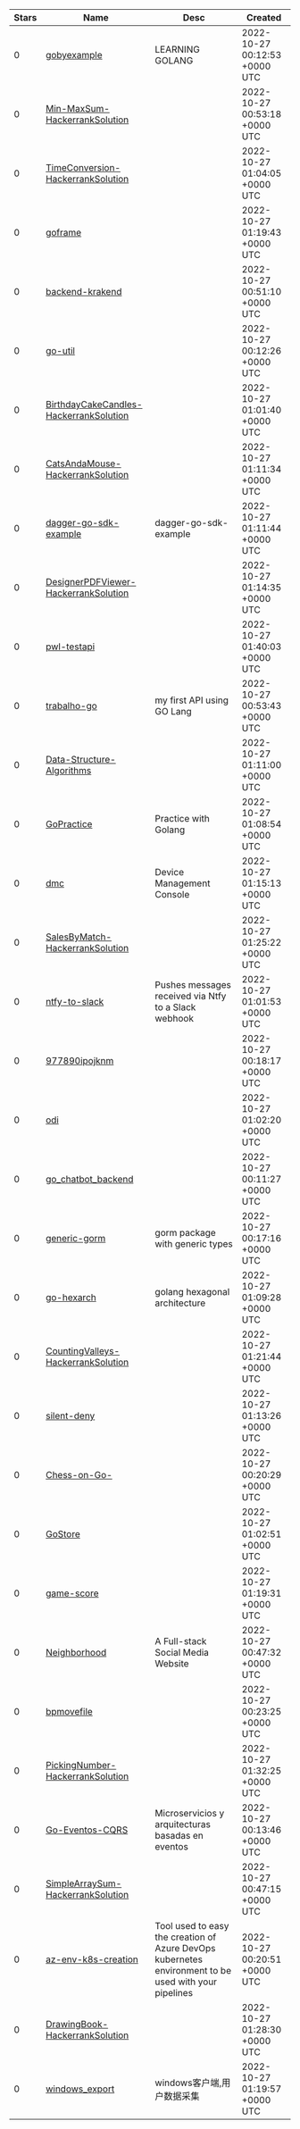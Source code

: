| Stars | Name | Desc | Created | 
| ----- | ------- | ------------- | ------------- |
| 0 | [gobyexample](https://github.com/aryanrsuri/gobyexample) | LEARNING GOLANG | 2022-10-27 00:12:53 +0000 UTC |
| 0 | [Min-MaxSum-HackerrankSolution](https://github.com/raorafarhan/Min-MaxSum-HackerrankSolution) |  | 2022-10-27 00:53:18 +0000 UTC |
| 0 | [TimeConversion-HackerrankSolution](https://github.com/raorafarhan/TimeConversion-HackerrankSolution) |  | 2022-10-27 01:04:05 +0000 UTC |
| 0 | [goframe](https://github.com/a406299736/goframe) |  | 2022-10-27 01:19:43 +0000 UTC |
| 0 | [backend-krakend](https://github.com/iswonl/backend-krakend) |  | 2022-10-27 00:51:10 +0000 UTC |
| 0 | [go-util](https://github.com/bradfordwagner/go-util) |  | 2022-10-27 00:12:26 +0000 UTC |
| 0 | [BirthdayCakeCandles-HackerrankSolution](https://github.com/raorafarhan/BirthdayCakeCandles-HackerrankSolution) |  | 2022-10-27 01:01:40 +0000 UTC |
| 0 | [CatsAndaMouse-HackerrankSolution](https://github.com/raorafarhan/CatsAndaMouse-HackerrankSolution) |  | 2022-10-27 01:11:34 +0000 UTC |
| 0 | [dagger-go-sdk-example](https://github.com/koki-develop/dagger-go-sdk-example) | dagger-go-sdk-example | 2022-10-27 01:11:44 +0000 UTC |
| 0 | [DesignerPDFViewer-HackerrankSolution](https://github.com/raorafarhan/DesignerPDFViewer-HackerrankSolution) |  | 2022-10-27 01:14:35 +0000 UTC |
| 0 | [pwl-testapi](https://github.com/mauriciorodriguez007/pwl-testapi) |  | 2022-10-27 01:40:03 +0000 UTC |
| 0 | [trabalho-go](https://github.com/wartonneto/trabalho-go) | my first API using GO Lang | 2022-10-27 00:53:43 +0000 UTC |
| 0 | [Data-Structure-Algorithms](https://github.com/Ferin79/Data-Structure-Algorithms) |  | 2022-10-27 01:11:00 +0000 UTC |
| 0 | [GoPractice](https://github.com/MINHTIENUIT/GoPractice) | Practice with Golang | 2022-10-27 01:08:54 +0000 UTC |
| 0 | [dmc](https://github.com/milligan22963/dmc) | Device Management Console | 2022-10-27 01:15:13 +0000 UTC |
| 0 | [SalesByMatch-HackerrankSolution](https://github.com/raorafarhan/SalesByMatch-HackerrankSolution) |  | 2022-10-27 01:25:22 +0000 UTC |
| 0 | [ntfy-to-slack](https://github.com/ozskywalker/ntfy-to-slack) | Pushes messages received via Ntfy to a Slack webhook | 2022-10-27 01:01:53 +0000 UTC |
| 0 | [977890ipojknm](https://github.com/Tondeep/977890ipojknm) |  | 2022-10-27 00:18:17 +0000 UTC |
| 0 | [odi](https://github.com/DAlperin/odi) |  | 2022-10-27 01:02:20 +0000 UTC |
| 0 | [go_chatbot_backend](https://github.com/Carlosabdoamaral/go_chatbot_backend) |  | 2022-10-27 00:11:27 +0000 UTC |
| 0 | [generic-gorm](https://github.com/STRockefeller/generic-gorm) | gorm package with generic types | 2022-10-27 00:17:16 +0000 UTC |
| 0 | [go-hexarch](https://github.com/mproyyan/go-hexarch) | golang hexagonal architecture | 2022-10-27 01:09:28 +0000 UTC |
| 0 | [CountingValleys-HackerrankSolution](https://github.com/raorafarhan/CountingValleys-HackerrankSolution) |  | 2022-10-27 01:21:44 +0000 UTC |
| 0 | [silent-deny](https://github.com/rauljordan/silent-deny) |  | 2022-10-27 01:13:26 +0000 UTC |
| 0 | [Chess-on-Go-](https://github.com/MetaStar20/Chess-on-Go-) |  | 2022-10-27 00:20:29 +0000 UTC |
| 0 | [GoStore](https://github.com/brian926/GoStore) |  | 2022-10-27 01:02:51 +0000 UTC |
| 0 | [game-score](https://github.com/michaelByrne/game-score) |  | 2022-10-27 01:19:31 +0000 UTC |
| 0 | [Neighborhood](https://github.com/Qian-gy35/Neighborhood) | A Full-stack Social Media Website | 2022-10-27 00:47:32 +0000 UTC |
| 0 | [bpmovefile](https://github.com/waldirborbajr/bpmovefile) |  | 2022-10-27 00:23:25 +0000 UTC |
| 0 | [PickingNumber-HackerrankSolution](https://github.com/raorafarhan/PickingNumber-HackerrankSolution) |  | 2022-10-27 01:32:25 +0000 UTC |
| 0 | [Go-Eventos-CQRS](https://github.com/jpcorona/Go-Eventos-CQRS) | Microservicios y arquitecturas basadas en eventos | 2022-10-27 00:13:46 +0000 UTC |
| 0 | [SimpleArraySum-HackerrankSolution](https://github.com/raorafarhan/SimpleArraySum-HackerrankSolution) |  | 2022-10-27 00:47:15 +0000 UTC |
| 0 | [az-env-k8s-creation](https://github.com/ericogr/az-env-k8s-creation) | Tool used to easy the creation of Azure DevOps kubernetes environment to be used with your pipelines | 2022-10-27 00:20:51 +0000 UTC |
| 0 | [DrawingBook-HackerrankSolution](https://github.com/raorafarhan/DrawingBook-HackerrankSolution) |  | 2022-10-27 01:28:30 +0000 UTC |
| 0 | [windows_export](https://github.com/cs-yts/windows_export) | windows客户端,用户数据采集 | 2022-10-27 01:19:57 +0000 UTC |

